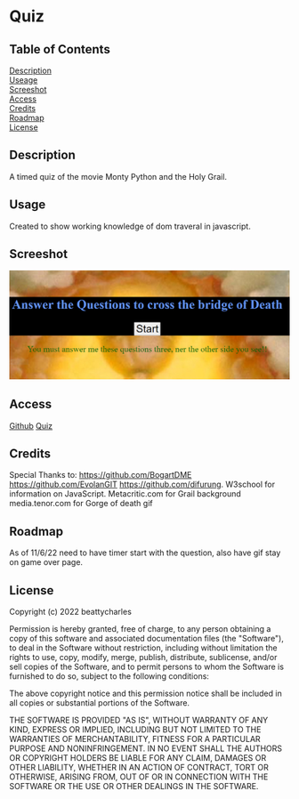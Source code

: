 # Quiz

## Table of Contents
[Description](#description)<br>
[Useage](#usage)<br>
[Screeshot](#screeshot)<br>
[Access](#access)<br>
[Credits](#credits)<br>
[Roadmap](#roadmap)<br>
[License](#license)

## Description
A timed quiz of the movie Monty Python and the Holy Grail.

## Usage
Created to show working knowledge of  dom traveral in javascript.

## Screeshot
![Screenshot](assits/HolyG.PNG)

## Access

[Github](https://www.github.com/beattycharles)
[Quiz](https://beattycharles.github.io/Quiz/)

## Credits
Special Thanks to: https://github.com/BogartDME https://github.com/EvolanGIT https://github.com/difurung.
W3school for information on JavaScript.
Metacritic.com for Grail background
media.tenor.com for Gorge of death gif


## Roadmap
As of 11/6/22 need to have timer start with the question, also have gif stay on game over page.

## License
Copyright (c) 2022 beattycharles

Permission is hereby granted, free of charge, to any person obtaining a copy
of this software and associated documentation files (the "Software"), to deal
in the Software without restriction, including without limitation the rights
to use, copy, modify, merge, publish, distribute, sublicense, and/or sell
copies of the Software, and to permit persons to whom the Software is
furnished to do so, subject to the following conditions:

The above copyright notice and this permission notice shall be included in all
copies or substantial portions of the Software.

THE SOFTWARE IS PROVIDED "AS IS", WITHOUT WARRANTY OF ANY KIND, EXPRESS OR
IMPLIED, INCLUDING BUT NOT LIMITED TO THE WARRANTIES OF MERCHANTABILITY,
FITNESS FOR A PARTICULAR PURPOSE AND NONINFRINGEMENT. IN NO EVENT SHALL THE
AUTHORS OR COPYRIGHT HOLDERS BE LIABLE FOR ANY CLAIM, DAMAGES OR OTHER
LIABILITY, WHETHER IN AN ACTION OF CONTRACT, TORT OR OTHERWISE, ARISING FROM,
OUT OF OR IN CONNECTION WITH THE SOFTWARE OR THE USE OR OTHER DEALINGS IN THE
SOFTWARE.
